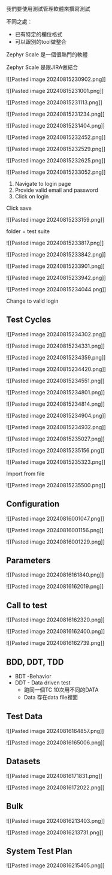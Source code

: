 
我們要使用測試管理軟體來撰寫測試

不同之處：
- 已有特定的欄位格式
- 可以跟別的tool做整合


Zephyr Scale 是一個很熱門的軟體

Zephyr Scale 是跟JIRA做結合

![[Pasted image 20240815230902.png]]

![[Pasted image 20240815231001.png]]

![[Pasted image 20240815231113.png]]


![[Pasted image 20240815231234.png]]

![[Pasted image 20240815231404.png]]

![[Pasted image 20240815232452.png]]

![[Pasted image 20240815232529.png]]

![[Pasted image 20240815232625.png]]

![[Pasted image 20240815233052.png]]

1. Navigate to login page
2. Provide valid email and password
3. Click on login

Click save

![[Pasted image 20240815233159.png]]

folder = test suite

![[Pasted image 20240815233817.png]]

![[Pasted image 20240815233842.png]]

![[Pasted image 20240815233901.png]]

![[Pasted image 20240815233942.png]]

![[Pasted image 20240815234044.png]]

Change to valid login

## Test Cycles

![[Pasted image 20240815234302.png]]

![[Pasted image 20240815234331.png]]

![[Pasted image 20240815234359.png]]

![[Pasted image 20240815234420.png]]

![[Pasted image 20240815234551.png]]

![[Pasted image 20240815234801.png]]

![[Pasted image 20240815234814.png]]

![[Pasted image 20240815234904.png]]

![[Pasted image 20240815234932.png]]

![[Pasted image 20240815235027.png]]

![[Pasted image 20240815235156.png]]

![[Pasted image 20240815235323.png]]



Import from file

![[Pasted image 20240815235500.png]]


## Configuration
![[Pasted image 20240816001047.png]]

![[Pasted image 20240816001156.png]]

![[Pasted image 20240816001229.png]]


## Parameters
![[Pasted image 20240816161840.png]]

![[Pasted image 20240816162019.png]]

## Call to test

![[Pasted image 20240816162320.png]]

![[Pasted image 20240816162400.png]]


![[Pasted image 20240816162739.png]]


## BDD, DDT, TDD

- BDT -Behavior 
- DDT - Data driven test
	- 跑同一個TC 10次用不同的DATA
	- Data 存在data file裡面


## Test Data

![[Pasted image 20240816164857.png]]

![[Pasted image 20240816165006.png]]

## Datasets
![[Pasted image 20240816171831.png]]

![[Pasted image 20240816172022.png]]


## Bulk
![[Pasted image 20240816213403.png]]

![[Pasted image 20240816213731.png]]

## System Test Plan
![[Pasted image 20240816215405.png]]


